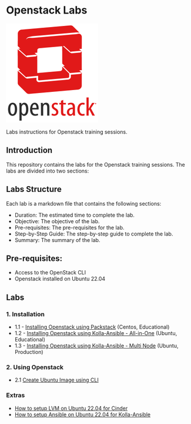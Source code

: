 # Openstack Labs

![logo.png](logo.png)

Labs instructions for Openstack training sessions.

## Introduction

This repository contains the labs for the Openstack training sessions. The labs are divided into two sections:

## Labs Structure

Each lab is a markdown file that contains the following sections:

- Duration: The estimated time to complete the lab.
- Objective: The objective of the lab.
- Pre-requisites: The pre-requisites for the lab.
- Step-by-Step Guide: The step-by-step guide to complete the lab.
- Summary: The summary of the lab.

## Pre-requisites:

- Access to the OpenStack CLI
- Openstack installed on Ubuntu 22.04

## Labs

### 1. Installation

- 1.1 - [Installing Openstack using Packstack](install/packstack.md) (Centos, Educational)
- 1.2 - [Installing Openstack using Kolla-Ansible - All-in-One](install/kolla-ansible-aio.md) (Ubuntu, Educational)
- 1.3 - [Installing Openstack using Kolla-Ansible - Multi Node](install/kolla-ansible-multinode.md) (Ubuntu, Production)

### 2. Using Openstack

- 2.1 [Create Ubuntu Image using CLI](image/cli.md)



### Extras
- [How to setup LVM on Ubuntu 22.04 for Cinder](extra/ubuntu-lvm.md)
- [How to setup Ansible on Ubuntu 22.04 for Kolla-Ansible](extra/ubuntu-ansible.md)
